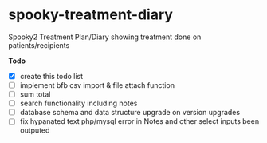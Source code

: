 # spooky-treatment-diary
Spooky2 Treatment Plan/Diary showing treatment done on patients/recipients

**Todo**
- [x] create this todo list
- [ ] implement bfb csv import & file attach function
- [ ] sum total
- [ ] search functionality including notes
- [ ] database schema and data structure upgrade on version upgrades
- [ ] fix hypanated text php/mysql error in Notes and other select inputs been outputed
